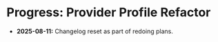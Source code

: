 # Progress: Provider Profile Refactor

*   **2025-08-11:** Changelog reset as part of redoing plans.
